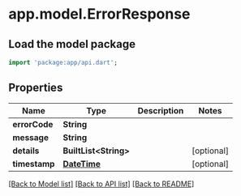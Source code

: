 # app.model.ErrorResponse

## Load the model package
```dart
import 'package:app/api.dart';
```

## Properties
Name | Type | Description | Notes
------------ | ------------- | ------------- | -------------
**errorCode** | **String** |  | 
**message** | **String** |  | 
**details** | **BuiltList&lt;String&gt;** |  | [optional] 
**timestamp** | [**DateTime**](DateTime.md) |  | [optional] 

[[Back to Model list]](../README.md#documentation-for-models) [[Back to API list]](../README.md#documentation-for-api-endpoints) [[Back to README]](../README.md)


